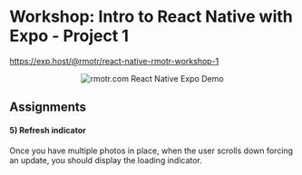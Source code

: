 # Workshop: Intro to React Native with Expo - Project 1

https://exp.host/@rmotr/react-native-rmotr-workshop-1

<p align='center'>
  <img
      src="https://media.giphy.com/media/l0Hlzh7zu2KyN4eiY/giphy.gif"
      alt="rmotr.com React Native Expo Demo" />
</p>

## Assignments

#### 5) Refresh indicator

Once you have multiple photos in place, when the user scrolls down forcing an update, you should display the loading indicator.
